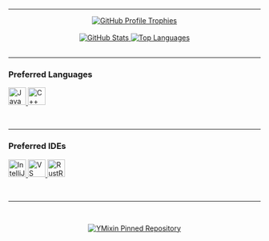 <hr>

<div align="center">
     <!-- GitHub Profile Trophies - 居中显示，现代化主题 -->
     <a href="https://github.com/TIMER-err">
          <img src="https://github-profile-trophy.vercel.app/?username=TIMER-err&theme=onedark" alt="GitHub Profile Trophies"/>
     </a>
</div>

<br/>

<div align="center">
     <!-- GitHub Stats 和 Top Languages - 居中显示，简洁布局 -->
     <a href="https://github.com/TIMER-err">
          <img src="https://github-readme-stats.vercel.app/api?username=TIMER-err&theme=synthwave&show_icons=true&hide_border=true&count_private=true" alt="GitHub Stats"/>
     </a>
     <a href="https://github.com/TIMER-err">
          <img src="https://github-readme-stats.vercel.app/api/top-langs/?username=TIMER-err&theme=synthwave&layout=compact&hide_border=true" alt="Top Languages"/>
     </a>
</div>

<br/>

<hr>

### Preferred Languages

<!-- 使用统一的黑白或扁平化图标风格，看起来更现代和简洁 -->
<p align="left">
     <a href="https://www.java.com/en/download/help/whatis_java.html">
          <img alt="Java" width="35px" height="35" 
               src="https://cdn.jsdelivr.net/gh/devicons/devicon/icons/java/java-original.svg"
          />
     </a>
     <a href="https://en.wikipedia.org/wiki/C%2B%2B">
          <img alt="C++" width="35px" height="35"
               src="https://cdn.jsdelivr.net/gh/devicons/devicon/icons/cplusplus/cplusplus-original.svg"
          />
     </a>
</p>

<br clear="left"/>

<hr>

### Preferred IDEs

<!-- 使用统一的黑白或扁平化图标风格 -->
<p align="left">
     <a href="https://www.jetbrains.com/idea/">
          <img alt="IntelliJ IDEA" height="35"
               src="https://cdn.jsdelivr.net/gh/devicons/devicon/icons/intellij/intellij-original.svg"
          />
     </a>
     <a href="https://code.visualstudio.com/">
          <img alt="VS Code" height="35"
               src="https://cdn.jsdelivr.net/gh/devicons/devicon/icons/vscode/vscode-original.svg"
          />
     </a>
     <!-- RustRover 的图标，使用 Devicons 的 Rust 语言图标，这是最清晰且不易误解的选择 -->
     <a href="https://www.jetbrains.com/rustrover/">
          <img alt="RustRover" height="35"
               src="https://cdn.jsdelivr.net/gh/devicons/devicon/icons/rust/rust-original.svg" 
          />
     </a>
</p>

<br clear="left"/>

<hr>

<br/>

<!-- Pin 项目，现在使用 img 标签直接嵌入，并通过父级 p 标签居中 -->
<p align="center">
     <a href="https://github.com/yapeteam/YMixin">
          <img src="https://github-readme-stats.vercel.app/api/pin/?username=yapeteam&repo=YMixin&cache_seconds=86400&theme=moltack" alt="YMixin Pinned Repository"/>
     </a>
</p>

<br />

<!---
TIMER-err/TIMER-err is a ✨ special ✨ repository because its `README.md` (this file) appears on your GitHub profile.
You can click the Preview link to take a look at your changes.
--->